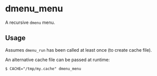 # dmenu_menu

A recursive `dmenu` menu.

## Usage

Assumes `dmenu_run` has been called at least once (to create cache file).

An alternative cache file can be passed at runtime:

    $ CACHE="/tmp/my.cache" dmenu_menu
